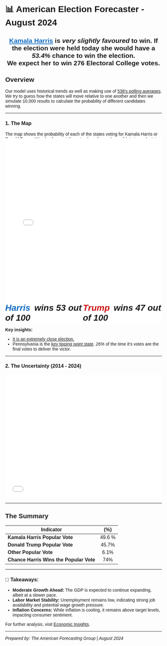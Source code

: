 <head>
    <meta charset="UTF-8">
    <meta name="viewport" content="width=device-width, initial-scale=1.0">
    <title>Election Forecaster</title>
    <style>
        body {
            font-family: Arial, sans-serif;
        }
        .chloro_container {
            display: flex;
            justify-content: space-around;
            width: 85%;
        }
        .chloro_text_container {
            display: flex;
            justify-content: space-between;
            font-family: Arial, sans-serif;
            font-size: 2em;
            margin-top: -2.5em;
        }
        .left, .right {
            display: flex;
            align-items: center;
        }
        .histo_container {
            display: flex;
            justify-content: space-around;
            width: 100%;
        }
        .name {
            margin-right: 5px;
        }
        iframe {
            width: 100%;
            border: none;
        }
        .harris {
            color: #116dc2;
        }
        .trump {
            color: #cf1313;
        }
    </style>
</head>


# 📊 American Election Forecaster - August 2024
<div class="container" style="text-align: center;"><h2><span style="color: #116dc2; text-decoration: underline; ">Kamala Harris</span> is <i><b>very</b> slightly favoured</i>  to win. If the election were held today she would have a <i>53.4%</i> chance to win the election.
<br> We expect her to win 276 Electoral College votes.</h2></div>

## Overview

Our model uses historical trends as well as making use of [538's polling averages](https://projects.fivethirtyeight.com/polls/president-general/2024/national/?ex_cid=abcpromo). We try to guess how the states will move relative to one another and then we simulate 10,000 results to calculate the probability of different candidates winning. 

---

### 1. **The Map**
The map shows the probability of each of the states voting for Kamala Harris or Donald Trump. We also forecast the vote share for each candidate in each state.
<div class="container" style="margin-top:-1.8em;">
    <iframe src="chloropleth.html" title="Election Polls" style="height:600px"></iframe>
</div>
    <div class="chloro_text_container">
        <div class="left">
            <i><b><span class="name harris">Harris</span>
            <span class="number">  wins 53 out of 100 </i></b> </span>
        </div>
        <div class="right">
            <i><b><span class="name trump">Trump</span>
            <span class="number">  wins 47 out of 100 </i></b> </span>
        </div>
    </div>


**Key insights:**
- <u>It is an extremely close election.</u>
- Pennsylvania is the <u>key tipping point state</u>. *26%* of the time it's votes are the final votes to deliver the victor.

---

### 2. **The Uncertainty** (2014 - 2024)

<div class="histo_container">
    <iframe src="histogram.html" title="Election Analysis" style="height:400px"></iframe>
</div>

---

## **The Summary**

| Indicator                            | (%)|
|--------------------------------------|:------------:|
| **Kamala Harris Popular Vote**        | 49.6 %  |
| **Donald Trump Popular Vote**         | 45.7%   |
| **Other Popular Vote**                | 6.1%    |
| **Chance Harris Wins the Popular Vote**   | 74%     |
---

### 📌 Takeaways:

- **Moderate Growth Ahead:** The GDP is expected to continue expanding, albeit at a slower pace.
- **Labor Market Stability:** Unemployment remains low, indicating strong job availability and potential wage growth pressure.
- **Inflation Concerns:** While inflation is cooling, it remains above target levels, impacting consumer sentiment.

For further analysis, visit [Economic Insights](https://example.com).

---

*Prepared by: The American Forecasting Group | August 2024*
